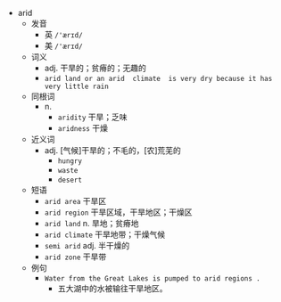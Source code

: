 - arid
  - 发音
    - 英 `/'ærɪd/`
    - 美 `/'ærɪd/`
  - 词义
    - adj. 干旱的；贫瘠的；无趣的
    - `arid land or an arid  climate  is very dry because it has very little rain`
  - 同根词
    - n.
      - `aridity` 干旱；乏味
      - `aridness` 干燥
  - 近义词
    - adj. [气候]干旱的；不毛的，[农]荒芜的
      - `hungry`
      - `waste`
      - `desert`
  - 短语
    - `arid area` 干旱区 
    - `arid region` 干旱区域，干旱地区；干燥区 
    - `arid land` n. 旱地；贫瘠地 
    - `arid climate` 干旱地带；干燥气候 
    - `semi arid` adj. 半干燥的 
    - `arid zone` 干旱带 
  - 例句
    - `Water from the Great Lakes is pumped to arid regions .`
      - 五大湖中的水被输往干旱地区。

